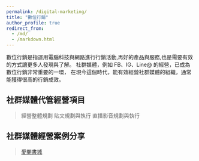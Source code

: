 ```yaml
---
permalink: /digital-marketing/
title: "數位行銷"
author_profile: true
redirect_from: 
  - /md/
  - /markdown.html
---
```


數位行銷是指運用電腦科技與網路進行行銷活動,再好的產品與服務,也是需要有效的方式讓更多人發現與了解。
社群媒體，例如 FB、IG、Line@ 的經營，已成為數位行銷非常重要的一環，
在現今這個時代，能有效經營社群媒體的組織，通常能獲得很高的行銷成效。

## 社群媒體代管經營項目
> 經營整體規劃
> 貼文規劃與執行
> 直播影音規劃與執行

## 社群媒體經營案例分享

<div id="fb-root"></div>
<script type="text/javascript">// <![CDATA[
(function(d, s, id) {
  var js, fjs = d.getElementsByTagName(s)[0];
  if (d.getElementById(id)) return;
  js = d.createElement(s); js.id = id;
  js.src = "//connect.facebook.net/zh_TW/sdk.js#xfbml=1&version=v2.8&appId=181165922290988";
  fjs.parentNode.insertBefore(js, fjs);
}(document, 'script', 'facebook-jssdk'));
// ]]></script>
<div class="fb-page" data-href="https://www.facebook.com/ireadings/" data-tabs="timeline" data-width="500" data-height="1080" data-small-header="false" data-adapt-container-width="true" data-hide-cover="false" data-show-facepile="true">
<blockquote class="fb-xfbml-parse-ignore"><a href="https://www.facebook.com/LoveReading.eBooks/">愛閱書城</a></blockquote>
</div>
